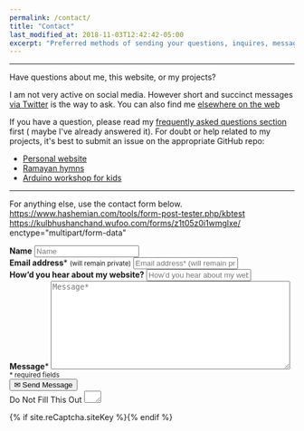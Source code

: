 ```yaml
---
permalink: /contact/
title: "Contact"
last_modified_at: 2018-11-03T12:42:42-05:00
excerpt: "Preferred methods of sending your questions, inquires, messages, and love letters to me."
---
```


---
Have questions about me, this website, or my projects?

I am not very active on social media. However short and succinct messages [via Twitter](https://twitter.com/ChandKulbhushan) is the way to ask. You can also find me [elsewhere on the web](/support/#follow-me-on-social-media)

If you have a question, please read my [frequently asked questions section](/faqs/) first ( maybe I've already answered it). For doubt or help related to my projects, it's best to submit an issue on the appropriate GitHub repo:

- [Personal website](https://github.com/Kulbhushan-Chand/Kulbhushan-Chand.github.io)
- [Ramayan hymns](https://github.com/Kulbhushan-Chand/ramayan-hymns)
- [Arduino workshop for kids](https://github.com/Kulbhushan-Chand/arduino-workshop-for-kids)

---
For anything else, use the contact form below.
https://www.hashemian.com/tools/form-post-tester.php/kbtest
https://kulbhushanchand.wufoo.com/forms/z1t05z0i1wmglxe/
enctype="multipart/form-data"

<form id="form1" name="form1" accept-charset="UTF-8" autocomplete="off" method="post" novalidate action="https://www.hashemian.com/tools/form-post-tester.php/kbtest">
  <div class="form-group">
    <label class="sr-only" id="title7" for="Field18"><strong>Name</strong></label>
    <input id="Field18" name="Field18" type="text" maxlength="255" placeholder="Name">
  </div>
  <div class="form-group">
    <label class="sr-only" id="title2" for="Field13"><strong>Email address</strong><span id="req_2" class="req">*</span> <small>(will remain private)</small></label>
    <input id="Field13" name="Field13" type="email" spellcheck="false" maxlength="255" required placeholder="Email address* (will remain private)">
  </div>
  <div class="form-group">
    <label class="sr-only" id="title10" for="Field19"><strong>How&rsquo;d you hear about my website?</strong></label>
    <input id="Field19" name="Field19" type="text" maxlength="255" placeholder="How&rsquo;d you hear about my website?">
  </div>
  <div class="form-group">
    <label class="sr-only" id="title1" for="Field14"><strong>Message</strong><span id="req_1" class="req">*</span></label>
    <textarea id="Field14" name="Field14" spellcheck="true" rows="10" cols="50" required placeholder="Message*"></textarea>
  </div>
  <small id="instruction" class="instruct">* required fields</small>


  <div id = "kbc" class="g-recaptcha" data-sitekey="{{ site.reCaptcha.siteKey }}" data-callback="correctCaptcha">
   
  </div>
  
 
  <div class="form-group">
    <button id="saveForm" name="saveForm" class="btn btn--primary btn--large btn--disabled" type="submit"> ✉ Send Message</button>
  </div>
  <div class="form-group hidden">
    <label for="comment">Do Not Fill This Out</label>
    <textarea name="comment" id="comment" rows="1" cols="1"></textarea>
    <input type="hidden" id="idstamp" name="idstamp" value="xj10Oa6TbXDisydZEs+qvnkNObdbM0p8GKpBw2XyllY=">
  </div>
</form>



{% if site.reCaptcha.siteKey %}<script async src="https://www.google.com/recaptcha/api.js"></script>{% endif %}
 
<script>
 function correctCaptcha(){
    document.getElementById("saveForm").classList.remove("btn--disabled");
    document.getElementById("kbc").remove();
    } 
</script>




<!--
  <script> 
  $("form").each(function() {
    document.getElementById("saveForm").classList.add("btn--disabled");
    });
  function correctCaptcha() {
    $("form").each(function() {
       document.getElementById("saveForm").classList.remove("btn--disabled");
    });
}
</script>
-->

